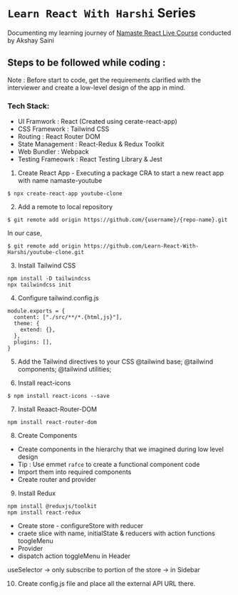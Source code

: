 # `Learn React With Harshi` Series 
   Documenting my learning journey of [Namaste React Live Course](https://learn.namastedev.com/) conducted by Akshay Saini
   
## Steps to be followed while coding : 

Note : Before start to code, get the requirements clarified with the interviewer and create a low-level design of the app in mind.

### Tech Stack:
- UI Framwork         : React (Created using cerate-react-app)
- CSS Framework       : Tailwind CSS 
- Routing             : React Router DOM
- State Management    : React-Redux & Redux Toolkit
- Web Bundler         : Webpack
- Testing Frameowrk   : React Testing Library & Jest


1. Create React App - Executing a package CRA to start a new react app with name namaste-youtube 
```
$ npx create-react-app youtube-clone
```

2. Add a remote to local repository 
```
$ git remote add origin https://github.com/{username}/{repo-name}.git
```
In our case, 

```
$ git remote add origin https://github.com/Learn-React-With-Harshi/youtube-clone.git
```

3. Install Tailwind CSS

```
npm install -D tailwindcss
npx tailwindcss init
```

4. Configure tailwind.config.js 

```
module.exports = {
  content: ["./src/**/*.{html,js}"],
  theme: {
    extend: {},
  },
  plugins: [],
}
```

5. Add the Tailwind directives to your CSS
@tailwind base;
@tailwind components;
@tailwind utilities;

6. Install react-icons
```
$ npm install react-icons --save
```

7. Install Reaact-Router-DOM
```
npm install react-router-dom
```

8. Create Components 
 - Create components in the hierarchy that we imagined during low level design 
 - Tip : Use emmet `rafce` to create a functional component code 
 - Import them into required components
 - Create router and provider 

9. Install Redux
```
npm install @reduxjs/toolkit
npm install react-redux
```

- Create store - configureStore with reducer 
- craete slice with name, initialState & reducers with action functions toogleMenu
- Provider 
- dispatch action toggleMenu in Header 

useSelector -> only subscribe to portion of the store  -> in Sidebar 

10. Create config.js file and place all the external API URL there.





